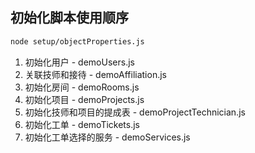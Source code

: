 ## 初始化脚本使用顺序

```sh
node setup/objectProperties.js
```

1. 初始化用户 - demoUsers.js
2. 关联技师和接待 - demoAffiliation.js
3. 初始化房间 - demoRooms.js
4. 初始化项目 - demoProjects.js
5. 初始化技师和项目的提成表 - demoProjectTechnician.js
6. 初始化工单 - demoTickets.js
7. 初始化工单选择的服务 - demoServices.js
